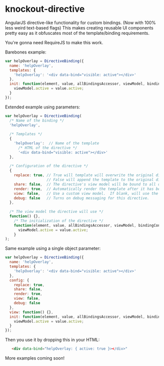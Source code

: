 knockout-directive
==================

AngularJS directive-like functionality for custom bindings.  (Now with 100% less weird text-based flags)  This makes creating reusable UI components pretty easy as it obfuscates most of the template/binding requirements.

You're gonna need RequireJS to make this work.

Barebones example:

```JavaScript
var helpOverlay = DirectiveBinding({
  name: 'helpOverlay',
  templates: {
    'helpOverlay': '<div data-bind="visible: active"></div>'
  },
  init: function(element, value, allBindingsAccessor, viewModel, bindingContext) {
    viewModel.active = value.active;
  }
});
```

Extended example using parameters:


```JavaScript
var helpOverlay = DirectiveBinding(
  /* Name of the binding */
  'helpOverlay', 
  
  /* Templates */
  {
    'helpOverlay':  // Name of the template
      /* HTML of the directive */
      '<div data-bind="visible: active"></div>'
  },
		
  /* Configuration of the directive */
  {
    replace: true, // True will template will overwrite the original directive DOM element.
                   // False will append the template to the original directive DOM element,
    share: false,  // The directive's view model will be bound to all descendants.  False by default.
    render: true,  // Automatically render the template after it has been initialized.  True by default.
    view: false,   // Use a custom view model.  If blank, will use the view passed into the binding.
    debug: false   // Turns on debug messaging for this directive.
  },
		
  /* The view model the directive will use */
  function() {},
    /* The initialization of the directive */
    function(element, value, allBindingsAccessor, viewModel, bindingContext) {
      viewModel.active = value.active;
    }
);
```

Same example using a single object parameter:

```JavaScript
var helpOverlay = DirectiveBinding({
  name: 'helpOverlay',
  templates: {
    'helpOverlay': '<div data-bind="visible: active"></div>'
  },
  config: {
    replace: true,
    share: false,
    render: true,
    view: false,
    debug: false
  },
  view: function() {},
  init: function(element, value, allBindingsAccessor, viewModel, bindingContext) {
    viewModel.active = value.active;
  }
});
```

Then you use it by dropping this in your HTML:

```HTML
   <div data-bind="helpOverlay: { active: true }></div>"
```

More examples coming soon!
